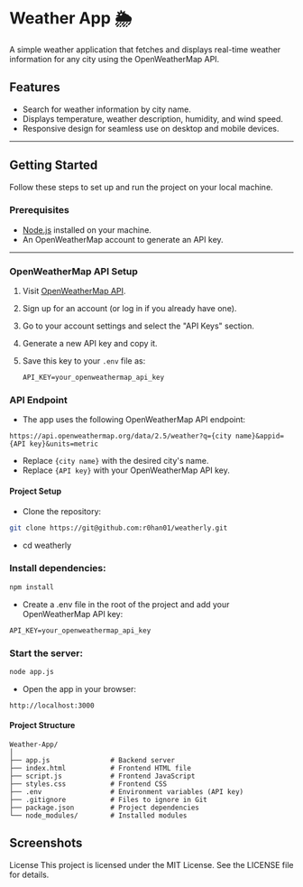 # Weather App 🌦️

A simple weather application that fetches and displays real-time weather information for any city using the OpenWeatherMap API.

## **Features**
- Search for weather information by city name.
- Displays temperature, weather description, humidity, and wind speed.
- Responsive design for seamless use on desktop and mobile devices.

---

## **Getting Started**

Follow these steps to set up and run the project on your local machine.

### **Prerequisites**
- [Node.js](https://nodejs.org/) installed on your machine.
- An OpenWeatherMap account to generate an API key.

---

### **OpenWeatherMap API Setup**

1. Visit [OpenWeatherMap API](https://openweathermap.org/api).
2. Sign up for an account (or log in if you already have one).
3. Go to your account settings and select the "API Keys" section.
4. Generate a new API key and copy it.
5. Save this key to your `.env` file as:

   ```plaintext
   API_KEY=your_openweathermap_api_key
### API Endpoint
- The app uses the following OpenWeatherMap API endpoint:

```plaintext
https://api.openweathermap.org/data/2.5/weather?q={city name}&appid={API key}&units=metric
```
- Replace `{city name}` with the desired city's name.
- Replace `{API key}` with your OpenWeatherMap API key.
#### Project Setup
- Clone the repository:

```bash
git clone https://git@github.com:r0han01/weatherly.git
```
- cd weatherly

### Install dependencies:

```bash
npm install
```
- Create a .env file in the root of the project and add your OpenWeatherMap API key:

```plaintext
API_KEY=your_openweathermap_api_key
```
### Start the server:

```bash
node app.js
```
- Open the app in your browser:

```plaintext
http://localhost:3000
```
#### Project Structure
```plaintext
Weather-App/
│
├── app.js               # Backend server
├── index.html           # Frontend HTML file
├── script.js            # Frontend JavaScript
├── styles.css           # Frontend CSS
├── .env                 # Environment variables (API key)
├── .gitignore           # Files to ignore in Git
├── package.json         # Project dependencies
└── node_modules/        # Installed modules
```

Screenshots
- 

License
This project is licensed under the MIT License. See the LICENSE file for details.